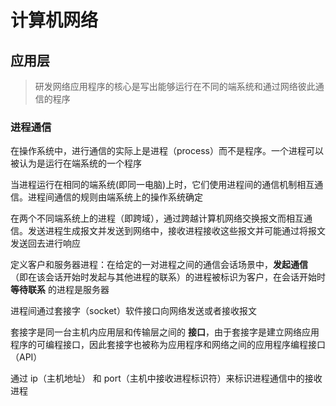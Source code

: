 # 计算机网络


## 应用层

> 研发网络应用程序的核心是写出能够运行在不同的端系统和通过网络彼此通信的程序


### 进程通信
  
在操作系统中，进行通信的实际上是进程（process）而不是程序。一个进程可以被认为是运行在端系统的一个程序

当进程运行在相同的端系统(即同一电脑)上时，它们使用进程间的通信机制相互通信。进程间通信的规则由端系统上的操作系统确定

在两个不同端系统上的进程（即跨域），通过跨越计算机网络交换报文而相互通信。发送进程生成报文并发送到网络中，接收进程接收这些报文并可能通过将报文发送回去进行响应

定义客户和服务器进程：在给定的一对进程之间的通信会话场景中，**发起通信** （即在该会话开始时发起与其他进程的联系）的进程被标识为客户，在会话开始时 **等待联系** 的进程是服务器

进程间通过套接字（socket）软件接口向网络发送或者接收报文

套接字是同一台主机内应用层和传输层之间的 **接口**，由于套接字是建立网络应用程序的可编程接口，因此套接字也被称为应用程序和网络之间的应用程序编程接口（API）

通过 ip（主机地址） 和 port（主机中接收进程标识符）来标识进程通信中的接收进程 

